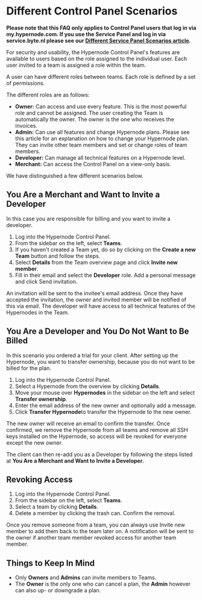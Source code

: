 <!-- source: https://support.hypernode.com/en/services/control-panel/different-control-panel-scenarios/ -->

# Different Control Panel Scenarios

**Please note that this FAQ only applies to Control Panel users that log in via my.hypernode.com. If you use the Service Panel and log in via service.byte.nl please see our [Different Service Panel Scenarios article](https://support.hypernode.com/en/about/support/different-service-panel-scenarios).**

For security and usability, the Hypernode Control Panel's features are available to users based on the role assigned to the individual user. Each user invited to a team is assigned a role within the team.

A user can have different roles between teams. Each role is defined by a set of permissions.

The different roles are as follows:

- **Owner:** Can access and use every feature. This is the most powerful role and cannot be assigned. The user creating the Team is automatically the owner. The owner is the one who receives the invoices.
- **Admin:** Can use all features and change Hypernode plans. Please see this article for an explanation on how to change your Hypernode plan. They can invite other team members and set or change roles of team members.
- **Developer:** Can manage all technical features on a Hypernode level.
- **Merchant:** Can access the Control Panel on a view-only basis.

We have distinguished a few different scenarios below.

## You Are a Merchant and Want to Invite a Developer

In this case you are responsible for billing and you want to invite a developer.

1. Log into the Hypernode Control Panel.
1. From the sidebar on the left, select **Teams**.
1. If you haven't created a Team yet, do so by clicking on the **Create a new Team** button and follow the steps.
1. Select **Details** from the Team overview page and click **Invite new member**.
1. Fill in their email and select the **Developer** role. Add a personal message and click Send invitation.

An invitation will be sent to the invitee's email address. Once they have accepted the invitation, the owner and invited member will be notified of this via email. The developer will have access to all technical features of the Hypernodes in the Team.

## You Are a Developer and You Do Not Want to Be Billed

In this scenario you ordered a trial for your client. After setting up the Hypernode, you want to transfer ownership, because you do not want to be billed for the plan.

1. Log into the Hypernode Control Panel.
1. Select a Hypernode from the overview by clicking **Details**.
1. Move your mouse over **Hypernodes** in the sidebar on the left and select **Transfer ownership**.
1. Enter the email address of the new owner and optionally add a message.
1. Click **Transfer Hypernode**to transfer the Hypernode to the new owner.

The new owner will receive an email to confirm the transfer. Once confirmed, we remove the Hypernode from all teams and remove all SSH keys installed on the Hypernode, so access will be revoked for everyone except the new owner.

The client can then re-add you as a Developer by following the steps listed at **You Are a Merchant and Want to Invite a Developer.**

## Revoking Access

1. Log into the Hypernode Control Panel.
1. From the sidebar on the left, select **Teams**.
1. Select a team by clicking **Details**.
1. Delete a member by clicking the trash can. Confirm the removal.

Once you remove someone from a team, you can always use Invite new member to add them back to the team later on. A notification will be sent to the owner if another team member revoked access for another team member.

## Things to Keep In Mind

- Only **Owners** and **Admins** can invite members to Teams.
- The **Owner** is the only one who can cancel a plan, the **Admin** however can also up- or downgrade a plan.
